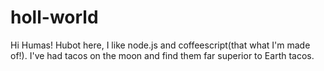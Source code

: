 # holl-world
Hi Humas!
Hubot here, I like node.js and coffeescript(that what I'm made of!).
I've had tacos on the moon and find them far superior to Earth tacos.
